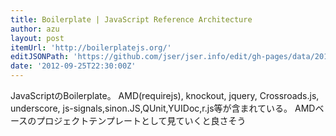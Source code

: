 ```yaml
---
title: Boilerplate | JavaScript Reference Architecture
author: azu
layout: post
itemUrl: 'http://boilerplatejs.org/'
editJSONPath: 'https://github.com/jser/jser.info/edit/gh-pages/data/2012/09/index.json'
date: '2012-09-25T22:30:00Z'
---
```

JavaScriptのBoilerplate。
AMD(requirejs), knockout, jquery, Crossroads.js, underscore, js-signals,sinon.JS,QUnit,YUIDoc,r.js等が含まれている。
AMDベースのプロジェクトテンプレートとして見ていくと良さそう

